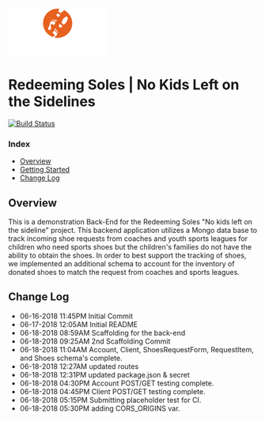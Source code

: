 ![redeeming soles logo image](assets/logo__white_200w.png)

# Redeeming Soles | No Kids Left on the Sidelines


[![Build Status](https://travis-ci.org/RedeemingSoles/back-end.svg?branch=staging)](https://travis-ci.org/RedeemingSoles/back-end)
### Index
- [Overview](#overview)
- [Getting Started](#getting-started)
- [Change Log](#change-log)


## Overview
This is a demonstration Back-End for the Redeeming Soles "No kids left on the sideline" project. 
 This backend application utilizes a Mongo data base to track incoming shoe requests from 
 coaches and youth sports leagues for children who need sports shoes but the children's families 
 do not have the ability to obtain the shoes.  In order to best support the tracking of 
 shoes, we implemented an additional schema to account for the inventory of donated shoes to 
 match the request from coaches and sports leagues.


## Change Log
- 06-16-2018 11:45PM Initial Commit
- 06-17-2018 12:05AM Initial README
- 06-18-2018 08:59AM Scaffolding for the back-end
- 06-18-2018 09:25AM 2nd Scaffolding Commit
- 06-18-2018 11:04AM Account, Client, ShoesRequestForm, RequestItem, and Shoes schema's complete.
- 06-18-2018 12:27AM updated routes
- 06-18-2018 12:31PM updated package.json & secret
- 06-18-2018 04:30PM Account POST/GET testing complete.
- 06-18-2018 04:45PM Client POST/GET testing complete.
- 06-18-2018 05:15PM Submitting placeholder test for CI.
- 06-18-2018 05:30PM adding CORS_ORIGINS var.
